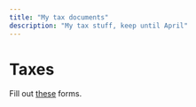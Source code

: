 ```yaml
---
title: "My tax documents"
description: "My tax stuff, keep until April"
---
```


# Taxes

Fill out [these](https://www.irs.gov/forms-instructions) forms.
